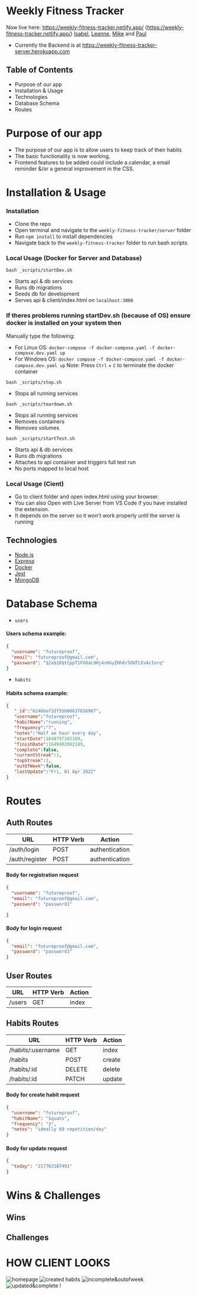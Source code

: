# Weekly Fitness Tracker

Now live here: https://weekly-fitness-tracker.netlify.app/ (https://weekly-fitness-tracker.netlify.app/)
[Isabel](https://github.com/neifors), [Leanne](https://github.com/leannesobogun), [Mike](https://github.com/mwezn) and [Paul](https://github.com/PaulNKD)

- Currently the Backend is at https://weekly-fitness-tracker-server.herokuapp.com


## Table of Contents

- Purpose of our app
- Installation & Usage
- Technologies
- Database Schema
- Routes

# Purpose of our app
- The purpose of our app is to allow users to keep track of their habits 
- The basic functionality is now working,
- Frontend features to be added could include a calendar, a email reminder &/or a general improvement in the CSS.


# Installation & Usage

### Installation

- Clone the repo
- Open terminal and navigate to the `weekly-fitness-tracker/server` folder
- Run `npm install` to install dependencies
- Navigate back to the `weekly-fitness-tracker` folder to run bash scripts

### Local Usage (Docker for Server and Database)

`bash _scripts/startDev.sh`

- Starts api & db services
- Runs db migrations
- Seeds db for development
- Serves api & client/index.html on `localhost:3000`
### If theres problems running startDev.sh (because of OS) ensure docker is installed on your system then
  Manually type the following:
   - For Linux OS: `docker-compose -f docker-compose.yaml -f docker-compose.dev.yaml up`
   - For Windows OS: `docker compose -f docker-compose.yaml -f docker-compose.dev.yaml up`
Note: Press `Ctrl` + `C` to terminate the docker container

`bash _scripts/stop.sh`

- Stops all running services

`bash _scripts/teardown.sh`

- Stops all running services
- Removes containers
- Removes volumes

`bash _scripts/startTest.sh`

- Starts api & db services
- Runs db migrations
- Attaches to api container and triggers full test run
- No ports mapped to local host

### Local Usage (Cient)

- Go to client folder and open index.html using your browser.
- You can also Open with Live Server from VS Code if you have installed the extension.
- It depends on the server so it won't work properly until the server is running

## **Technologies**

- [Node.js](https://nodejs.org/)
- [Express](https://expressjs.com/)
- [Docker](https://docker.com/)
- [Jest](https://jestjs.io/)
- [MongoDB](https://www.mongodb.com/)

# Database Schema

- `users`

#### Users schema example:

```json
{
  "username": "futureproof",
  "email": "futureproof@gmail.com",
  "password": "$2a$10$tCppT1FG0aL9Hj4sHGyZHh6r5OUTLEvAcIorq"
}
```

- `habits`

#### Habits schema example:

```json
{
   "_id":"6246bef32f55b00637816987",
   "username":"futureproof",
   "habitName":"running",
   "frequency":"7",
   "notes":"Half an hour every day",
   "startDate":1648797202189,
   "finishDate":1649402002189,
   "complete":false,
   "currentStreak":1,
   "topStreak":1,
   "outOfWeek":false,
   "lastUpdate":"Fri, 01 Apr 2022"
}
```

# Routes

## Auth Routes

| **URL**        | **HTTP Verb** | **Action**     |
| -------------- | ------------- | -------------- |
| /auth/login    | POST          | authentication |
| /auth/register | POST          | authentication |

#### Body for registration request

```json
{
  "username": "futureproof",
  "email": "futureproof@gmail.com",
  "password": "password1"

}
```

#### Body for login request

```json
{
  "email": "futureproof@gmail.com",
  "password": "password1"
}
```

## User Routes

| **URL**     | **HTTP Verb** | **Action** |
| ----------- | ------------- | ---------- |
| /users      | GET           | index      |



## Habits Routes

| **URL**            | **HTTP Verb** | **Action**     |
| ------------------ | ------------- | -------------- |
| /habits/:username  | GET           | index          |
| /habits            | POST          | create         |
| /habits/:id        | DELETE        | delete         |
| /habits/:id        | PATCH         | update         |

#### Body for create habit request

```json
{
  "username": "futureproof",
  "habitName": "Squats",
  "frequency": "3",
  "notes": "ideally 60 repetition/day"
}
```

#### Body for update request

```json
{
  "today": "217763187491"
}
```

# Wins & Challenges

## Wins

## Challenges

# HOW CLIENT LOOKS

![homepage](https://i.ibb.co/687JsCR/homepage.png) 
![created habits](https://i.ibb.co/WnWpkpG/created-habits.png) ![incomplete&outofweek](https://i.ibb.co/gPwL73f/incomplete-outofweek.png) ![updated&complete](https://i.ibb.co/X3D2Lh0/updated-complete.png) !
